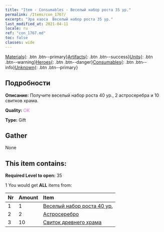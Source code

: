 ```yaml
---
title: "Item - Consumables - Веселый набор роста 35 ур."
permalink: /Items/con_1767/
excerpt: "Эра хаоса  Веселый набор роста 35 ур."
last_modified_at: 2021-04-11
locale: ru
ref: "con_1767.md"
toc: false
classes: wide
---
```

 [Materials](/ru/Items/){: .btn .btn--primary}[Artifacts](/ru/Items/Artifacts/){: .btn .btn--success}[Units](/ru/Items/Units/){: .btn .btn--warning}[Heroes](/ru/Items/Heroes/){: .btn .btn--danger}[Consumables](/ru/Items/Consumables/){: .btn .btn--info}[Unknown](/ru/Items/Unknown/){: .btn .btn--primary}

## Подробности
 **Описание:** Получите веселый набор роста 40 ур., 2 астросеребра и 10 свитков храма.

 **Quality:** <span style="color: #DA70D6">OK</span>

 **Type:** Gift

## Gather

  None

## This item contains:

 **Required Level to open:** 35

 1 You would get **ALL** items  from:

  | Nr | Amount |     Item    |
  |:---|:-------|:------------|
  | 1 | 1 | [Веселый набор роста 40 ур.](/ru/Items/con_1768/) | 
  | 2 | 2 | [Астросеребро](/ru/Items/con_969/) | 
  | 3 | 10 | [Свиток древнего храма](/ru/Items/con_697/) | 

